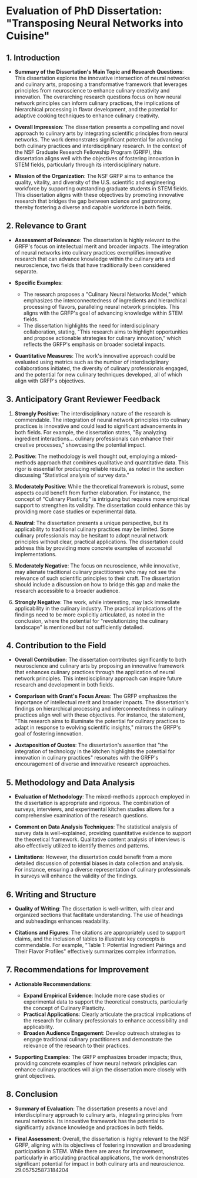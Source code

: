 # Evaluation of PhD Dissertation: "Transposing Neural Networks into Cuisine"

## 1. Introduction

- **Summary of the Dissertation's Main Topic and Research Questions**: This dissertation explores the innovative intersection of neural networks and culinary arts, proposing a transformative framework that leverages principles from neuroscience to enhance culinary creativity and innovation. The overarching research questions focus on how neural network principles can inform culinary practices, the implications of hierarchical processing in flavor development, and the potential for adaptive cooking techniques to enhance culinary creativity.

- **Overall Impression**: The dissertation presents a compelling and novel approach to culinary arts by integrating scientific principles from neural networks. The work demonstrates significant potential for advancing both culinary practices and interdisciplinary research. In the context of the NSF Graduate Research Fellowship Program (GRFP), this dissertation aligns well with the objectives of fostering innovation in STEM fields, particularly through its interdisciplinary nature.

- **Mission of the Organization**: The NSF GRFP aims to enhance the quality, vitality, and diversity of the U.S. scientific and engineering workforce by supporting outstanding graduate students in STEM fields. This dissertation aligns with these objectives by promoting innovative research that bridges the gap between science and gastronomy, thereby fostering a diverse and capable workforce in both fields.

## 2. Relevance to Grant

- **Assessment of Relevance**: The dissertation is highly relevant to the GRFP's focus on intellectual merit and broader impacts. The integration of neural networks into culinary practices exemplifies innovative research that can advance knowledge within the culinary arts and neuroscience, two fields that have traditionally been considered separate. 

- **Specific Examples**: 
  - The research proposes a "Culinary Neural Networks Model," which emphasizes the interconnectedness of ingredients and hierarchical processing of flavors, paralleling neural network principles. This aligns with the GRFP's goal of advancing knowledge within STEM fields.
  - The dissertation highlights the need for interdisciplinary collaboration, stating, "This research aims to highlight opportunities and propose actionable strategies for culinary innovation," which reflects the GRFP's emphasis on broader societal impacts.

- **Quantitative Measures**: The work's innovative approach could be evaluated using metrics such as the number of interdisciplinary collaborations initiated, the diversity of culinary professionals engaged, and the potential for new culinary techniques developed, all of which align with GRFP's objectives.

## 3. Anticipatory Grant Reviewer Feedback

1. **Strongly Positive**: The interdisciplinary nature of the research is commendable. The integration of neural network principles into culinary practices is innovative and could lead to significant advancements in both fields. For example, the dissertation states, "By analyzing ingredient interactions... culinary professionals can enhance their creative processes," showcasing the potential impact.

2. **Positive**: The methodology is well thought out, employing a mixed-methods approach that combines qualitative and quantitative data. This rigor is essential for producing reliable results, as noted in the section discussing "Statistical analysis of survey data."

3. **Moderately Positive**: While the theoretical framework is robust, some aspects could benefit from further elaboration. For instance, the concept of "Culinary Plasticity" is intriguing but requires more empirical support to strengthen its validity. The dissertation could enhance this by providing more case studies or experimental data.

4. **Neutral**: The dissertation presents a unique perspective, but its applicability to traditional culinary practices may be limited. Some culinary professionals may be hesitant to adopt neural network principles without clear, practical applications. The dissertation could address this by providing more concrete examples of successful implementations.

5. **Moderately Negative**: The focus on neuroscience, while innovative, may alienate traditional culinary practitioners who may not see the relevance of such scientific principles to their craft. The dissertation should include a discussion on how to bridge this gap and make the research accessible to a broader audience.

6. **Strongly Negative**: The work, while interesting, may lack immediate applicability in the culinary industry. The practical implications of the findings need to be more explicitly articulated, as noted in the conclusion, where the potential for "revolutionizing the culinary landscape" is mentioned but not sufficiently detailed.

## 4. Contribution to the Field

- **Overall Contribution**: The dissertation contributes significantly to both neuroscience and culinary arts by proposing an innovative framework that enhances culinary practices through the application of neural network principles. This interdisciplinary approach can inspire future research and development in both fields.

- **Comparison with Grant's Focus Areas**: The GRFP emphasizes the importance of intellectual merit and broader impacts. The dissertation's findings on hierarchical processing and interconnectedness in culinary practices align well with these objectives. For instance, the statement, "This research aims to illuminate the potential for culinary practices to adapt in response to evolving scientific insights," mirrors the GRFP's goal of fostering innovation.

- **Juxtaposition of Quotes**: The dissertation's assertion that "the integration of technology in the kitchen highlights the potential for innovation in culinary practices" resonates with the GRFP's encouragement of diverse and innovative research approaches.

## 5. Methodology and Data Analysis

- **Evaluation of Methodology**: The mixed-methods approach employed in the dissertation is appropriate and rigorous. The combination of surveys, interviews, and experimental kitchen studies allows for a comprehensive examination of the research questions.

- **Comment on Data Analysis Techniques**: The statistical analysis of survey data is well-explained, providing quantitative evidence to support the theoretical framework. Qualitative content analysis of interviews is also effectively utilized to identify themes and patterns.

- **Limitations**: However, the dissertation could benefit from a more detailed discussion of potential biases in data collection and analysis. For instance, ensuring a diverse representation of culinary professionals in surveys will enhance the validity of the findings.

## 6. Writing and Structure

- **Quality of Writing**: The dissertation is well-written, with clear and organized sections that facilitate understanding. The use of headings and subheadings enhances readability.

- **Citations and Figures**: The citations are appropriately used to support claims, and the inclusion of tables to illustrate key concepts is commendable. For example, "Table 1: Potential Ingredient Pairings and Their Flavor Profiles" effectively summarizes complex information.

## 7. Recommendations for Improvement

- **Actionable Recommendations**:
  - **Expand Empirical Evidence**: Include more case studies or experimental data to support the theoretical constructs, particularly the concept of Culinary Plasticity.
  - **Practical Applications**: Clearly articulate the practical implications of the research for culinary professionals to enhance accessibility and applicability.
  - **Broaden Audience Engagement**: Develop outreach strategies to engage traditional culinary practitioners and demonstrate the relevance of the research to their practices.

- **Supporting Examples**: The GRFP emphasizes broader impacts; thus, providing concrete examples of how neural network principles can enhance culinary practices will align the dissertation more closely with grant objectives.

## 8. Conclusion

- **Summary of Evaluation**: The dissertation presents a novel and interdisciplinary approach to culinary arts, integrating principles from neural networks. Its innovative framework has the potential to significantly advance knowledge and practices in both fields.

- **Final Assessment**: Overall, the dissertation is highly relevant to the NSF GRFP, aligning with its objectives of fostering innovation and broadening participation in STEM. While there are areas for improvement, particularly in articulating practical applications, the work demonstrates significant potential for impact in both culinary arts and neuroscience. 29.057525873184204